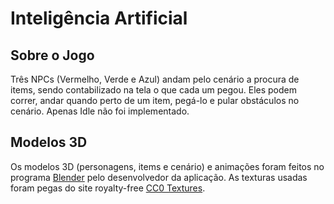 # Inteligência Artificial

## Sobre o Jogo
Três NPCs (Vermelho, Verde e Azul) andam pelo cenário a procura de items, sendo contabilizado na tela o que cada um pegou. Eles podem correr, andar quando perto de um item, pegá-lo e pular obstáculos no cenário. Apenas Idle não foi implementado.

## Modelos 3D
Os modelos 3D (personagens, items e cenário) e animações foram feitos no programa [Blender](https://www.blender.org/) pelo desenvolvedor da aplicação. As texturas usadas foram pegas do site royalty-free [CC0 Textures](https://cc0textures.com/).